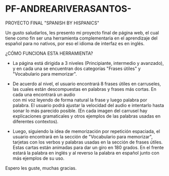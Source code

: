 # PF-ANDREARIVERASANTOS-
PROYECTO FINAL "SPANISH BY HISPANICS" 


Un gusto saludarlos, les presento mi proyecto final de página web, el cual tiene como fin ser una herramienta complementaria en el aprendizaje del español para no nativos, 
por eso el idioma de interfaz es en inglés.



¿CÓMO FUNCIONA ESTA HERRAMIENTA? 

  - La página está dirigida a 3 niveles  (Principiante, intermedio y avanzado), y en cada una se encuentran dos categorías "Frases útiles" y  "Vocabulario para memorizar".

  - De acuerdo al nivel, el usuario encontrará 8 frases útiles en carruseles, las cuales están descompuestas en palabras y frases más cortas. En cada una encontrará un audio  
  con mi voz leyendo de forma natural la frase y luego palabra por palabra. El usuario podrá ajustar la velocidad del audio e intentarlo hasta sonar lo más parecido posible. 
  (En cada imagen del carrusel hay explicaciones gramaticales y otros ejemplos de las palabras usadas en diferentes contextos). 
  
  - Luego, siguiendo la idea de memorización por repetición espaciada, el usuario encontrará en la sección de "Vocabulario para memorizar", tarjetas con los verbos y palabras 
  usadas en la sección de frases útiles. Estas cartas están animadas para dar un giro en 180 grados. En el frente estará la palabra en inglés y al reverso la palabra 
  en español junto con más ejemplos de su uso.
  
  
  
  
 Espero les guste, muchas gracias. 
